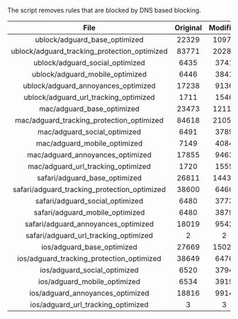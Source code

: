 The script removes rules that are blocked by DNS based blocking.


| File | Original | Modified |
|:----:|:-----:|:-----:|
| ublock/adguard_base_optimized | 22329 | 10978 |
| ublock/adguard_tracking_protection_optimized | 83771 | 20286 |
| ublock/adguard_social_optimized | 6435 | 3741 |
| ublock/adguard_mobile_optimized | 6446 | 3841 |
| ublock/adguard_annoyances_optimized | 17238 | 9136 |
| ublock/adguard_url_tracking_optimized | 1711 | 1546 |
| mac/adguard_base_optimized | 23473 | 12110 |
| mac/adguard_tracking_protection_optimized | 84618 | 21059 |
| mac/adguard_social_optimized | 6491 | 3789 |
| mac/adguard_mobile_optimized | 7149 | 4084 |
| mac/adguard_annoyances_optimized | 17855 | 9463 |
| mac/adguard_url_tracking_optimized | 1720 | 1555 |
| safari/adguard_base_optimized | 26811 | 14439 |
| safari/adguard_tracking_protection_optimized | 38600 | 6466 |
| safari/adguard_social_optimized | 6480 | 3773 |
| safari/adguard_mobile_optimized | 6480 | 3879 |
| safari/adguard_annoyances_optimized | 18019 | 9542 |
| safari/adguard_url_tracking_optimized | 2 | 2 |
| ios/adguard_base_optimized | 27669 | 15029 |
| ios/adguard_tracking_protection_optimized | 38649 | 6476 |
| ios/adguard_social_optimized | 6520 | 3794 |
| ios/adguard_mobile_optimized | 6534 | 3919 |
| ios/adguard_annoyances_optimized | 18816 | 9914 |
| ios/adguard_url_tracking_optimized | 3 | 3 |